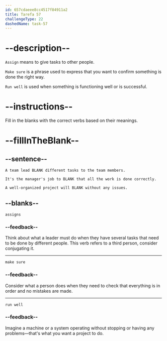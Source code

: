```yaml
---
id: 657cdaeee8cc4517f84911a2
title: Tarefa 57
challengeType: 22
dashedName: task-57
---
```


# --description--

`Assign` means to give tasks to other people.

`Make sure` is a phrase used to express that you want to confirm something is done the right way.

`Run well` is used when something is functioning well or is successful.

# --instructions--

Fill in the blanks with the correct verbs based on their meanings.

# --fillInTheBlank--

## --sentence--

`A team lead BLANK different tasks to the team members.`

`It's the manager's job to BLANK that all the work is done correctly.`

`A well-organized project will BLANK without any issues.`

## --blanks--

`assigns`

### --feedback--

Think about what a leader must do when they have several tasks that need to be done by different people. This verb refers to a third person, consider conjugating it.

---

`make sure`

### --feedback--

Consider what a person does when they need to check that everything is in order and no mistakes are made.

---

`run well`

### --feedback--

Imagine a machine or a system operating without stopping or having any problems—that's what you want a project to do.

